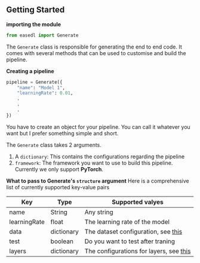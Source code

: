 ## Getting Started

__importing the module__
```python
from easedl import Generate
```
The ```Generate``` class is responsible for generating the end to end code. It comes with several methods that can be used to customise and build the pipeline.

__Creating a pipeline__
```python
pipeline = Generate({
    "name": "Model 1",
    "learningRate": 0.01,
    .
    .
    .
})
```
You have to create an object for your pipeline. You can call it whatever you want but I prefer something simple and short.

The ```Generate``` class takes 2 arguments.
1. A ```dictionary```: This contains the configurations regarding the pipeline
2. ```framework```: The framework you want to use to build this pipeline. Currently we only support __PyTorch__.

__What to pass to Generate's ```structure``` argument__
Here is a comprehensive list of currently supported key-value pairs

| Key   |   Type    | Supported valyes  |
|-------|-------|-------------------|
| name  |   String    |  Any string |
| learningRate | float | The learning rate of the model |
| data | dictionary | The dataset configuration, see [this]() |
| test | boolean | Do you want to test after traning |
| layers | dictionary | The configurations for layers, see [this]()|
